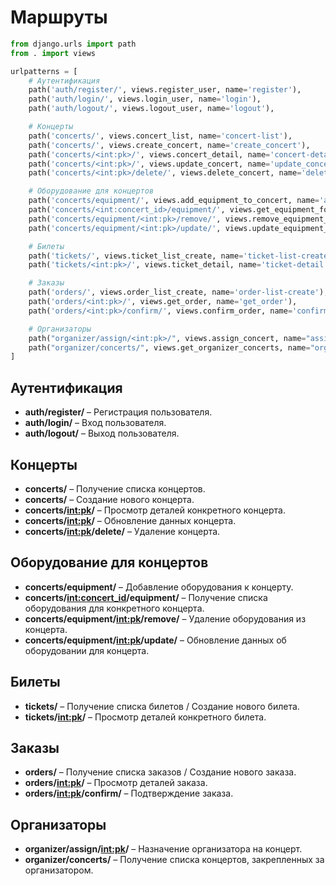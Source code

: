 # Маршруты

```python
from django.urls import path
from . import views

urlpatterns = [
    # Аутентификация
    path('auth/register/', views.register_user, name='register'),
    path('auth/login/', views.login_user, name='login'),
    path('auth/logout/', views.logout_user, name='logout'),

    # Концерты
    path('concerts/', views.concert_list, name='concert-list'),
    path('concerts/', views.create_concert, name='create_concert'),
    path('concerts/<int:pk>/', views.concert_detail, name='concert-detail'),
    path('concerts/<int:pk>/', views.update_concert, name='update_concert'),
    path('concerts/<int:pk>/delete/', views.delete_concert, name='delete_concert'),

    # Оборудование для концертов
    path('concerts/equipment/', views.add_equipment_to_concert, name='add_equipment_to_concert'),
    path('concerts/<int:concert_id>/equipment/', views.get_equipment_for_concert, name='get_equipment_for_concert'),
    path('concerts/equipment/<int:pk>/remove/', views.remove_equipment_from_concert, name='remove_equipment_from_concert'),
    path('concerts/equipment/<int:pk>/update/', views.update_equipment_for_concert, name='update_equipment_for_concert'),

    # Билеты
    path('tickets/', views.ticket_list_create, name='ticket-list-create'),
    path('tickets/<int:pk>/', views.ticket_detail, name='ticket-detail'),

    # Заказы
    path('orders/', views.order_list_create, name='order-list-create'),
    path('orders/<int:pk>/', views.get_order, name='get_order'),
    path('orders/<int:pk>/confirm/', views.confirm_order, name='confirm-order'),

    # Организаторы
    path("organizer/assign/<int:pk>/", views.assign_concert, name="assign_concert"),
    path("organizer/concerts/", views.get_organizer_concerts, name="organizer-concerts"),
]
```

## Аутентификация
- **auth/register/** – Регистрация пользователя.
- **auth/login/** – Вход пользователя.
- **auth/logout/** – Выход пользователя.

## Концерты
- **concerts/** – Получение списка концертов.
- **concerts/** – Создание нового концерта.
- **concerts/<int:pk>/** – Просмотр деталей конкретного концерта.
- **concerts/<int:pk>/** – Обновление данных концерта.
- **concerts/<int:pk>/delete/** – Удаление концерта.

## Оборудование для концертов
- **concerts/equipment/** – Добавление оборудования к концерту.
- **concerts/<int:concert_id>/equipment/** – Получение списка оборудования для конкретного концерта.
- **concerts/equipment/<int:pk>/remove/** – Удаление оборудования из концерта.
- **concerts/equipment/<int:pk>/update/** – Обновление данных об оборудовании для концерта.

## Билеты
- **tickets/** – Получение списка билетов / Создание нового билета.
- **tickets/<int:pk>/** – Просмотр деталей конкретного билета.

## Заказы
- **orders/** – Получение списка заказов / Создание нового заказа.
- **orders/<int:pk>/** – Просмотр деталей заказа.
- **orders/<int:pk>/confirm/** – Подтверждение заказа.

## Организаторы
- **organizer/assign/<int:pk>/** – Назначение организатора на концерт.
- **organizer/concerts/** – Получение списка концертов, закрепленных за организатором.

